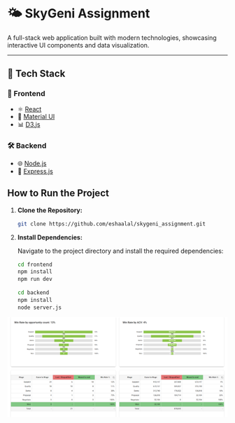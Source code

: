 # 🌤️ SkyGeni Assignment

A full-stack web application built with modern technologies, showcasing interactive UI components and data visualization.

---

## 🚀 Tech Stack

### 🔧 Frontend
- ⚛️ [React](https://reactjs.org/)
- 🎨 [Material UI](https://mui.com/)
- 📊 [D3.js](https://d3js.org/)

### 🛠️ Backend
- 🌐 [Node.js](https://nodejs.org/)
- 🚂 [Express.js](https://expressjs.com/)

## How to Run the Project

1. **Clone the Repository:**

   ```bash
   git clone https://github.com/eshaalal/skygeni_assignment.git
   ```

2. **Install Dependencies:**

   Navigate to the project directory and install the required dependencies:

   ```bash
   cd frontend
   npm install
   npm run dev
   ```
   ```bash
   cd backend
   npm install
   node server.js
   ```
![Dashboard Preview](./assets/image.png)
